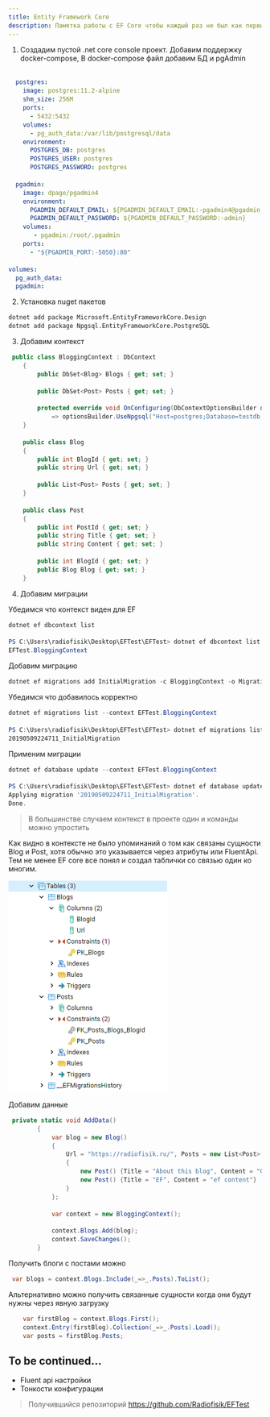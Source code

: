 ```yaml
---
title: Entity Framework Core
description: Памятка работы с EF Core чтобы каждый раз не был как первый. особенно это касается команд для работы с миграциями, которые быстро забываются потому что используются не так часто
---
```


1) Создадим пустой .net core console проект. Добавим поддержку docker-compose, В docker-compose файл добавим БД и pgAdmin

```yml

  postgres:
    image: postgres:11.2-alpine
    shm_size: 256M
    ports:
      - 5432:5432
    volumes:
      - pg_auth_data:/var/lib/postgresql/data
    environment:
      POSTGRES_DB: postgres
      POSTGRES_USER: postgres
      POSTGRES_PASSWORD: postgres

  pgadmin:
    image: dpage/pgadmin4
    environment:
      PGADMIN_DEFAULT_EMAIL: ${PGADMIN_DEFAULT_EMAIL:-pgadmin4@pgadmin.org}
      PGADMIN_DEFAULT_PASSWORD: ${PGADMIN_DEFAULT_PASSWORD:-admin}
    volumes:
       - pgadmin:/root/.pgadmin
    ports:
      - "${PGADMIN_PORT:-5050}:80"

volumes:
  pg_auth_data:
  pgadmin:
```



2) Установка nuget пакетов

```bash
dotnet add package Microsoft.EntityFrameworkCore.Design
dotnet add package Npgsql.EntityFrameworkCore.PostgreSQL
```

3) Добавим контекст

```c#
 public class BloggingContext : DbContext
    {
        public DbSet<Blog> Blogs { get; set; }

        public DbSet<Post> Posts { get; set; }

        protected override void OnConfiguring(DbContextOptionsBuilder optionsBuilder)
            => optionsBuilder.UseNpgsql("Host=postgres;Database=testdb;Username=postgres;Password=postges");
    }

    public class Blog
    {
        public int BlogId { get; set; }
        public string Url { get; set; }

        public List<Post> Posts { get; set; }
    }

    public class Post
    {
        public int PostId { get; set; }
        public string Title { get; set; }
        public string Content { get; set; }

        public int BlogId { get; set; }
        public Blog Blog { get; set; }
    }
```

4) Добавим миграции

Убедимся что контекст виден для EF

```powershell
dotnet ef dbcontext list

PS C:\Users\radiofisik\Desktop\EFTest\EFTest> dotnet ef dbcontext list
EFTest.BloggingContext
```

Добавим миграцию

```powershell
dotnet ef migrations add InitialMigration -c BloggingContext -o Migrations/
```

Убедимся что добавилось корректно

```powershell
dotnet ef migrations list --context EFTest.BloggingContext

PS C:\Users\radiofisik\Desktop\EFTest\EFTest> dotnet ef migrations list --context EFTest.BloggingContext
20190509224711_InitialMigration
```

Применим миграции

```powershell
dotnet ef database update --context EFTest.BloggingContext

PS C:\Users\radiofisik\Desktop\EFTest\EFTest> dotnet ef database update --context EFTest.BloggingContext
Applying migration '20190509224711_InitialMigration'.
Done.
```

> В большинстве случаем контекст в проекте один и команды можно упростить

Как видно в контексте не было упоминаний о том как связаны сущности Blog и Post, хотя обычно это указывается через атрибуты или FluentApi. Тем не менее EF core все понял и создал таблички со связью один ко многим.

![tables](tables.png)

Добавим данные

```c#
 private static void AddData()
        {
            var blog = new Blog()
            {
                Url = "https://radiofisik.ru/", Posts = new List<Post>()
                {
                    new Post() {Title = "About this blog", Content = "Github pages is great"},
                    new Post() {Title = "EF", Content = "ef content"}
                }
            };

            var context = new BloggingContext();

            context.Blogs.Add(blog);
            context.SaveChanges();
        }
```

Получить блоги с постами можно

```c#
 var blogs = context.Blogs.Include(_=>_.Posts).ToList();
```

Альтернативно можно получить связанные сущности когда они будут нужны через явную загрузку

```c#
    var firstBlog = context.Blogs.First();
    context.Entry(firstBlog).Collection(_=>_.Posts).Load();
    var posts = firstBlog.Posts;
```





## To be continued...

- Fluent api настройки
- Тонкости конфигурации

> Получившийся репозиторий <https://github.com/Radiofisik/EFTest>